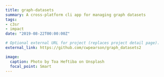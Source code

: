 ```yaml
---
title: graph-datasets
summary: A cross-platform cli app for managing graph datasets
tags:
- c3sr
- impact
date: "2019-08-22T00:00:00Z"

# Optional external URL for project (replaces project detail page).
external_link: https://github.com/cwpearson/graph_datasets2

image:
  caption: Photo by Toa Heftiba on Unsplash
  focal_point: Smart
---
```


